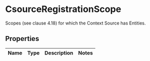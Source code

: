 

# CsourceRegistrationScope

Scopes (see clause 4.18) for which the Context Source has Entities. 

## Properties

| Name | Type | Description | Notes |
|------------ | ------------- | ------------- | -------------|



